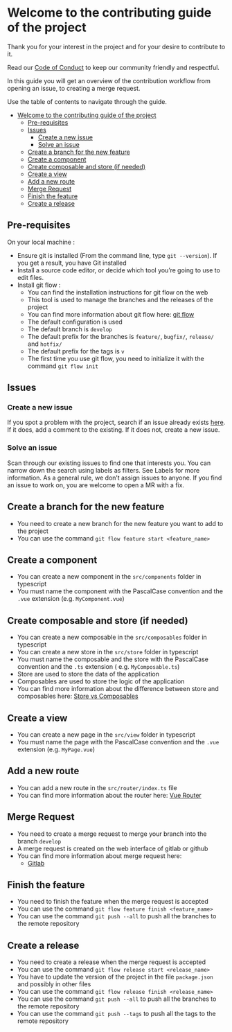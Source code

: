 # Welcome to the contributing guide of the project

Thank you for your interest in the project and for your desire to contribute to it.

Read our [Code of Conduct](CODE_OF_CONDUCT.md) to keep our community friendly and respectful.

In this guide you will get an overview of the contribution workflow from opening an issue, to creating a merge request.

Use the table of contents to navigate through the guide.

- [Welcome to the contributing guide of the project](#welcome-to-the-contributing-guide-of-the-project)
  - [Pre-requisites](#pre-requisites)
  - [Issues](#issues)
    - [Create a new issue](#create-a-new-issue)
    - [Solve an issue](#solve-an-issue)
  - [Create a branch for the new feature](#create-a-branch-for-the-new-feature)
  - [Create a component](#create-a-component)
  - [Create composable and store (if needed)](#create-composable-and-store-if-needed)
  - [Create a view](#create-a-view)
  - [Add a new route](#add-a-new-route)
  - [Merge Request](#merge-request)
  - [Finish the feature](#finish-the-feature)
  - [Create a release](#create-a-release)

## Pre-requisites

On your local machine :

- Ensure git is installed (From the command line, type `git --version`). If you get a result, you have Git installed
- Install a source code editor, or decide which tool you’re going to use to edit files.
- Install git flow :
  - You can find the installation instructions for git flow on the web
  - This tool is used to manage the branches and the releases of the project
  - You can find more information about git flow
    here: [git flow](https://www.atlassian.com/fr/git/tutorials/comparing-workflows/gitflow-workflow#:~:text=Qu'est%2Dce%20que%20Gitflow,Vincent%20Driessen%20de%20chez%20nvie.)
  - The default configuration is used
  - The default branch is `develop`
  - The default prefix for the branches is `feature/`, `bugfix/`, `release/` and `hotfix/`
  - The default prefix for the tags is `v`
  - The first time you use git flow, you need to initialize it with the command `git flow init`

## Issues

### Create a new issue
If you spot a problem with the project, search if an issue already exists [here](https://gitlab.ig.umons.ac.be/stage4a/umons-sensor-frontend/-/issues). If it does, add a comment to the existing. If it does not, create a new issue.

### Solve an issue
Scan through our existing issues to find one that interests you. You can narrow down the search using labels as filters. See Labels for more information. As a general rule, we don’t assign issues to anyone. If you find an issue to work on, you are welcome to open a MR with a fix.

## Create a branch for the new feature

- You need to create a new branch for the new feature you want to add to the project
- You can use the command `git flow feature start <feature_name>`

## Create a component

- You can create a new component in the `src/components` folder in typescript
- You must name the component with the PascalCase convention and the `.vue` extension (e.g. `MyComponent.vue`)

## Create composable and store (if needed)

- You can create a new composable in the `src/composables` folder in typescript
- You can create a new store in the `src/store` folder in typescript
- You must name the composable and the store with the PascalCase convention and the `.ts` extension (
  e.g. `MyComposable.ts`)
- Store are used to store the data of the application
- Composables are used to store the logic of the application
- You can find more information about the difference between store and composables
  here: [Store vs Composables](https://v3.vuejs.org/guide/composition-api-introduction.html#why-composition-api)

## Create a view

- You can create a new page in the `src/view` folder in typescript
- You must name the page with the PascalCase convention and the `.vue` extension (e.g. `MyPage.vue`)

## Add a new route

- You can add a new route in the `src/router/index.ts` file
- You can find more information about the router
  here: [Vue Router](https://router.vuejs.org/guide/#html)

## Merge Request

- You need to create a merge request to merge your branch into the branch `develop`
- A merge request is created on the web interface of gitlab or github
- You can find more information about merge request here:
    - [Gitlab](https://docs.gitlab.com/ee/user/project/merge_requests/)

## Finish the feature

- You need to finish the feature when the merge request is accepted
- You can use the command `git flow feature finish <feature_name>`
- You can use the command `git push --all` to push all the branches to the remote repository

## Create a release

- You need to create a release when the merge request is accepted
- You can use the command `git flow release start <release_name>`
- You have to update the version of the project in the file `package.json` and possibly in
  other files
- You can use the command `git flow release finish <release_name>`
- You can use the command `git push --all` to push all the branches to the remote repository
- You can use the command `git push --tags` to push all the tags to the remote repository
